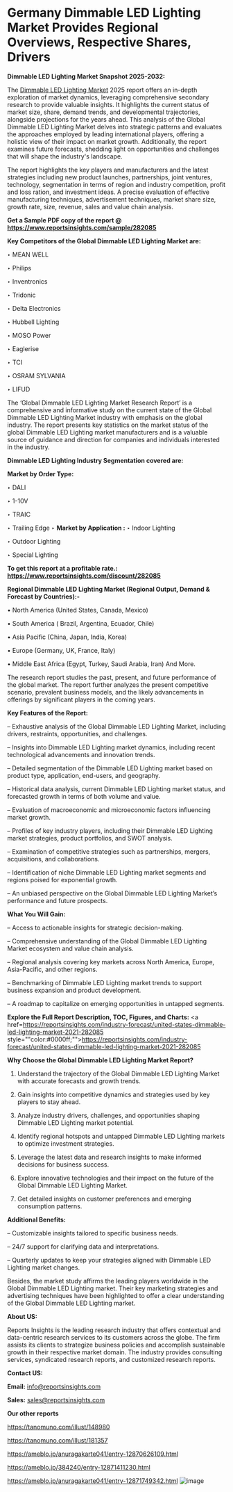 # Germany Dimmable LED Lighting Market Provides Regional Overviews, Respective Shares, Drivers

<strong>Dimmable LED Lighting Market Snapshot 2025-2032:</strong>

The <a href=https://www.reportsinsights.com/sample/282085>Dimmable LED Lighting Market</a> 2025 report offers an in-depth exploration of market dynamics, leveraging comprehensive secondary research to provide valuable insights. It highlights the current status of market size, share, demand trends, and developmental trajectories, alongside projections for the years ahead. This analysis of the Global Dimmable LED Lighting Market delves into strategic patterns and evaluates the approaches employed by leading international players, offering a holistic view of their impact on market growth. Additionally, the report examines future forecasts, shedding light on opportunities and challenges that will shape the industry's landscape.

The report highlights the key players and manufacturers and the latest strategies including new product launches, partnerships, joint ventures, technology, segmentation in terms of region and industry competition, profit and loss ration, and investment ideas. A precise evaluation of effective manufacturing techniques, advertisement techniques, market share size, growth rate, size, revenue, sales and value chain analysis.

<strong>Get a Sample PDF copy of the report @ <a href=https://www.reportsinsights.com/sample/282085 style=color:#0000ff;>https://www.reportsinsights.com/sample/282085</a></strong>

<strong>Key Competitors of the Global Dimmable LED Lighting Market are:</strong>

‣ MEAN WELL

‣ Philips

‣ Inventronics

‣ Tridonic

‣ Delta Electronics

‣ Hubbell Lighting

‣ MOSO Power

‣ Eaglerise

‣ TCI

‣ OSRAM SYLVANIA

‣ LIFUD

The ‘Global Dimmable LED Lighting Market Research Report’ is a comprehensive and informative study on the current state of the Global Dimmable LED Lighting Market industry with emphasis on the global industry. The report presents key statistics on the market status of the global Dimmable LED Lighting market manufacturers and is a valuable source of guidance and direction for companies and individuals interested in the industry.

<strong>Dimmable LED Lighting Industry Segmentation covered are:</strong>

<strong>Market by Order Type: </strong>

‣ DALI

‣ 1-10V

‣ TRAIC

‣ Trailing Edge
‣ 
<strong>Market by Application :</strong>
‣ Indoor Lighting

‣ Outdoor Lighting

‣ Special Lighting

<strong>To get this report at a profitable rate.: <a href=https://www.reportsinsights.com/discount/282085 style=color:#0000ff;>https://www.reportsinsights.com/discount/282085</a></strong>

<strong>Regional Dimmable LED Lighting Market (Regional Output, Demand &amp; Forecast by Countries):-</strong>

• North America (United States, Canada, Mexico)

• South America ( Brazil, Argentina, Ecuador, Chile)

• Asia Pacific (China, Japan, India, Korea)

• Europe (Germany, UK, France, Italy)

• Middle East Africa (Egypt, Turkey, Saudi Arabia, Iran) And More.

The research report studies the past, present, and future performance of the global market. The report further analyzes the present competitive scenario, prevalent business models, and the likely advancements in offerings by significant players in the coming years.

<strong>Key Features of the Report:</strong>

– Exhaustive analysis of the Global Dimmable LED Lighting Market, including drivers, restraints, opportunities, and challenges.

– Insights into Dimmable LED Lighting market dynamics, including recent technological advancements and innovation trends.

– Detailed segmentation of the Dimmable LED Lighting market based on product type, application, end-users, and geography.

– Historical data analysis, current Dimmable LED Lighting market status, and forecasted growth in terms of both volume and value.

– Evaluation of macroeconomic and microeconomic factors influencing market growth.

– Profiles of key industry players, including their Dimmable LED Lighting market strategies, product portfolios, and SWOT analysis.

– Examination of competitive strategies such as partnerships, mergers, acquisitions, and collaborations.

– Identification of niche Dimmable LED Lighting market segments and regions poised for exponential growth.

– An unbiased perspective on the Global Dimmable LED Lighting Market’s performance and future prospects.

<strong>What You Will Gain:</strong>

– Access to actionable insights for strategic decision-making.

– Comprehensive understanding of the Global Dimmable LED Lighting Market ecosystem and value chain analysis.

– Regional analysis covering key markets across North America, Europe, Asia-Pacific, and other regions.

– Benchmarking of Dimmable LED Lighting market trends to support business expansion and product development.

– A roadmap to capitalize on emerging opportunities in untapped segments.

<strong>Explore the Full Report Description, TOC, Figures, and Charts:</strong>
<a href=https://reportsinsights.com/industry-forecast/united-states-dimmable-led-lighting-market-2021-282085 style=""color:#0000ff;"">https://reportsinsights.com/industry-forecast/united-states-dimmable-led-lighting-market-2021-282085</a>

<strong>Why Choose the Global Dimmable LED Lighting Market Report?</strong>

1. Understand the trajectory of the Global Dimmable LED Lighting Market with accurate forecasts and growth trends.

2. Gain insights into competitive dynamics and strategies used by key players to stay ahead.

3. Analyze industry drivers, challenges, and opportunities shaping Dimmable LED Lighting market potential.

4. Identify regional hotspots and untapped Dimmable LED Lighting markets to optimize investment strategies.

5. Leverage the latest data and research insights to make informed decisions for business success.

6. Explore innovative technologies and their impact on the future of the Global Dimmable LED Lighting Market.

7. Get detailed insights on customer preferences and emerging consumption patterns.

<strong>Additional Benefits:</strong>

– Customizable insights tailored to specific business needs.

– 24/7 support for clarifying data and interpretations.

– Quarterly updates to keep your strategies aligned with Dimmable LED Lighting market changes.

Besides, the market study affirms the leading players worldwide in the Global Dimmable LED Lighting market. Their key marketing strategies and advertising techniques have been highlighted to offer a clear understanding of the Global Dimmable LED Lighting market.

<strong><strong>About US</strong>:</strong>

Reports Insights is the leading research industry that offers contextual and data-centric research services to its customers across the globe. The firm assists its clients to strategize business policies and accomplish sustainable growth in their respective market domain. The industry provides consulting services, syndicated research reports, and customized research reports.

<strong>Contact US:</strong>

<p class=><b>Email:</b> <a href=mailto:info@reportsinsights.com>info@reportsinsights.com</a></p>
<p class=><b>Sales:</b> <a href=mailto:sales@reportsinsights.com>sales@reportsinsights.com</a></p>

<strong>Our other reports</strong>

<a href=https://tanomuno.com/illust/148980>https://tanomuno.com/illust/148980</a>

<a href=https://tanomuno.com/illust/181357>https://tanomuno.com/illust/181357</a>

<a href=https://ameblo.jp/anuragakarte041/entry-12870626109.html>https://ameblo.jp/anuragakarte041/entry-12870626109.html</a>

<a href=https://ameblo.jp/384240/entry-12871411230.html>https://ameblo.jp/384240/entry-12871411230.html</a>

<a href=https://ameblo.jp/anuragakarte041/entry-12871749342.html>https://ameblo.jp/anuragakarte041/entry-12871749342.html</a>
![image](https://github.com/user-attachments/assets/6923b7e6-b448-4862-9396-02736f0c5f2a)
